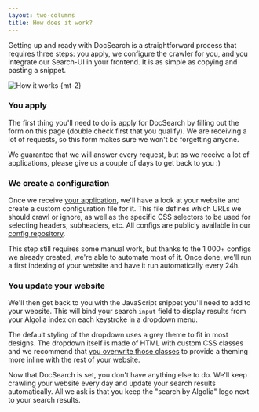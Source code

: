 ```yaml
---
layout: two-columns
title: How does it work?
---
```


Getting up and ready with DocSearch is a straightforward process that requires
three steps: you apply, we configure the crawler for you, and you integrate our
Search-UI in your frontend. It is as simple as copying and pasting a snippet.

![How it works](./assets/docsearch-how-it-works.png) {mt-2}

### You apply

The first thing you'll need to do is apply for DocSearch by filling out the form
on this page (double check first that you qualify). We are receiving a lot of
requests, so this form makes sure we won't be forgetting anyone.

We guarantee that we will answer every request, but as we receive a lot of
applications, please give us a couple of days to get back to you :)

### We create a configuration

Once we receive [your application][2], we'll have a look at your website and
create a custom configuration file for it. This file defines which URLs we
should crawl or ignore, as well as the specific CSS selectors to be used for
selecting headers, subheaders, etc. All configs are publicly available in our
[config repository][1].

This step still requires some manual work, but thanks to the 1 000+ configs we
already created, we're able to automate most of it. Once done, we'll run a first
indexing of your website and have it run automatically every 24h.

### You update your website

We'll then get back to you with the JavaScript snippet you'll need to add to
your website. This will bind your search `input` field to display results from
your Algolia index on each keystroke in a dropdown menu.

The default styling of the dropdown uses a grey theme to fit in most designs.
The dropdown itself is made of HTML with custom CSS classes and we recommend
that [you overwrite those classes][3] to provide a theming more inline with the
rest of your website.

Now that DocSearch is set, you don't have anything else to do. We'll keep
crawling your website every day and update your search results automatically.
All we ask is that you keep the "search by Algolia" logo next to your search
results.

[1]: https://github.com/algolia/docsearch-configs/tree/master/configs
[2]: apply.html
[3]: styling.html
